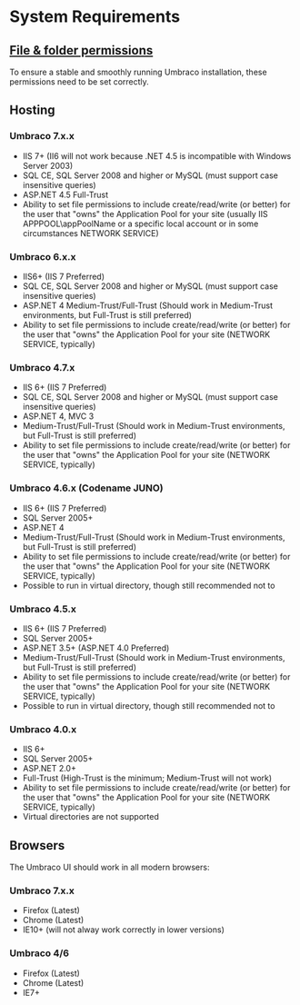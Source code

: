 # System Requirements

## [File & folder permissions](permissions.md)

To ensure a stable and smoothly running Umbraco installation, these permissions need to be set correctly.

## Hosting

### Umbraco 7.x.x

* IIS 7+ (II6 will not work because .NET 4.5 is incompatible with Windows Server 2003)
* SQL CE, SQL Server 2008 and higher or MySQL (must support case insensitive queries)
* ASP.NET 4.5 Full-Trust
* Ability to set file permissions to include create/read/write (or better) for the user that "owns" the Application Pool for your site (usually IIS APPPOOL\appPoolName or a specific local account or in some circumstances NETWORK SERVICE)

### Umbraco 6.x.x

* IIS6+ (IIS 7 Preferred)
* SQL CE, SQL Server 2008 and higher or MySQL (must support case insensitive queries)
* ASP.NET 4
Medium-Trust/Full-Trust (Should work in Medium-Trust environments, but Full-Trust is still preferred)
* Ability to set file permissions to include create/read/write (or better) for the user that "owns" the Application Pool for your site (NETWORK SERVICE, typically)

### Umbraco 4.7.x

* IIS 6+  (IIS 7 Preferred)
* SQL CE, SQL Server 2008 and higher or MySQL (must support case insensitive queries)
* ASP.NET 4, MVC 3
* Medium-Trust/Full-Trust (Should work in Medium-Trust environments, but Full-Trust is still preferred)
* Ability to set file permissions to include create/read/write (or better) for the user that "owns" the Application Pool for your site (NETWORK SERVICE, typically)

### Umbraco 4.6.x (Codename JUNO)

* IIS 6+ (IIS 7 Preferred)
* SQL Server 2005+
* ASP.NET 4
* Medium-Trust/Full-Trust (Should work in Medium-Trust environments, but Full-Trust is still preferred)
* Ability to set file permissions to include create/read/write (or better) for the user that "owns" the Application Pool for your site (NETWORK SERVICE, typically)
* Possible to run in virtual directory, though still recommended not to

### Umbraco 4.5.x

* IIS 6+ (IIS 7 Preferred)
* SQL Server 2005+
* ASP.NET 3.5+ (ASP.NET 4.0 Preferred)
* Medium-Trust/Full-Trust (Should work in Medium-Trust environments, but Full-Trust is still preferred)
* Ability to set file permissions to include create/read/write (or better) for the user that "owns" the Application Pool for your site (NETWORK SERVICE, typically)
* Possible to run in virtual directory, though still recommended not to

### Umbraco 4.0.x

* IIS 6+
* SQL Server 2005+
* ASP.NET 2.0+
* Full-Trust (High-Trust is the minimum; Medium-Trust will not work)
* Ability to set file permissions to include create/read/write (or better) for the user that "owns" the Application Pool for your site (NETWORK SERVICE, typically)
* Virtual directories are not supported

## Browsers
The Umbraco UI should work in all modern browsers:

### Umbraco 7.x.x
* Firefox (Latest)
* Chrome (Latest)
* IE10+ (will not alway work correctly in lower versions)

### Umbraco 4/6
* Firefox (Latest)
* Chrome (Latest)
* IE7+
